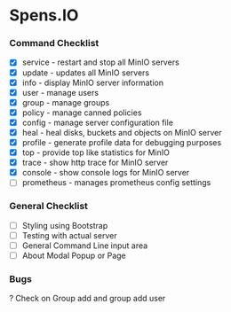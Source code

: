 # Spens.IO

### Command Checklist
- [x] service - restart and stop all MinIO servers
- [x] update - updates all MinIO servers
- [x] info - display MinIO server information
- [x] user - manage users
- [x] group - manage groups
- [x] policy - manage canned policies
- [x] config - manage server configuration file
- [x] heal - heal disks, buckets and objects on MinIO server
- [x] profile - generate profile data for debugging purposes
- [x] top - provide top like statistics for MinIO
- [x] trace - show http trace for MinIO server
- [x] console - show console logs for MinIO server
- [ ] prometheus - manages prometheus config settings

### General Checklist
- [ ] Styling using Bootstrap
- [ ] Testing with actual server
- [ ] General Command Line input area
- [ ] About Modal Popup or Page

### Bugs
? Check on Group add and group add user